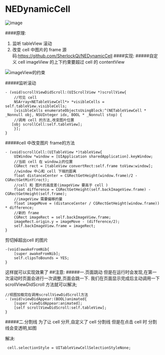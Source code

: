 # NEDynamicCell

![image](https://github.com/SherlockQi/NEDynamicCell/blob/master/cell.gif )   


####原理:
1. 监听 tableView 滚动
2. 改变 cell 中图片的 frame
源码:https://github.com/SherlockQi/NEDynamicCell
####实现:
#####自定义 cell 
imageView 的上下约束要超过 cell 的 contentView

![imageView的约束](http://upload-images.jianshu.io/upload_images/1721249-5319e516b6428e56.png?imageMogr2/auto-orient/strip%7CimageView2/2/w/1240)

#####监听滚动
```
- (void)scrollViewDidScroll:(UIScrollView *)scrollView{
    //可见 cell 
    NSArray<NETableViewCell*> *visibleCells = self.tableView.visibleCells;
    [visibleCells enumerateObjectsUsingBlock:^(NETableViewCell * _Nonnull obj, NSUInteger idx, BOOL * _Nonnull stop) {
    //调用 cell 的方法,改变图片位置     
   [obj scrollCell:self.tableView];
    }];
}
```

#####cell 中改变图片 frame的方法
```
- (void)scrollCell:(UITableView *)tableView{
    UIWindow *window = [UIApplication sharedApplication].keyWindow;
    //当前 cell 在 window上的位置
    CGRect rect = [tableView convertRect:self.frame toView:window];
    //window 中心和 cell 下端的距离
    float distanceCenter = CGRectGetHeight(window.frame)/2 - CGRectGetMinY(rect);
    //cell 和 图片的高度差(imageView 要高于 cell )
    float difference = CGRectGetHeight(self.backImageView.frame) - CGRectGetHeight(self.frame);
    //imageView 需要偏移的量
    float imageMove = (distanceCenter / CGRectGetHeight(window.frame)) * difference;
    //新的 frame
    CGRect imageRect = self.backImageView.frame;
    imageRect.origin.y = imageMove - (difference/2);
    self.backImageView.frame = imageRect;
}
```
剪切掉超出cell 的图片
```
-(void)awakeFromNib{
    [super awakeFromNib];
    self.clipsToBounds = YES;
}
```


这样就可以实现效果了
##注意:
 #####一.页面跳动
但是在运行时会发现,在第一次滚动时页面会进行一次调整,页面会跳一下.
我们在页面显示完成后主动调用一下scrollViewDidScroll 方法就可以解决;
```
//视图加载完在调用scrollViewDidScroll方法
- (void)viewDidAppear:(BOOL)animated{
    [super viewDidAppear:animated];
    [self scrollViewDidScroll:self.tableView];
}
```
#####二.分割线
为了让 cell 分开,自定义了 cell 分割线
但是在点击 cell 时 分割线会变透明,如图

解决:
```
 cell.selectionStyle = UITableViewCellSelectionStyleNone;
```
